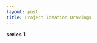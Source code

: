 ```yaml
---
layout: post
title: Project Ideation Drawings
---
```


**series 1**
[](/img/project_ideation_1.jpg)
